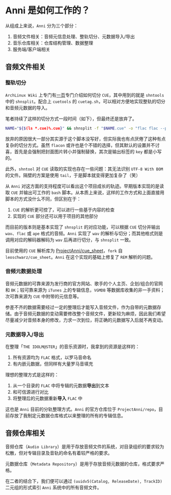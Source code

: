 # Anni 是如何工作的？

从组成上来说，`Anni` 分为三个部分：

1. 音频文件相关：音频元信息处理、整轨切分、元数据导入/导出
2. 音乐仓库相关：仓库结构管理、数据整理
3. 服务端/客户端相关

## 音频文件相关

### 整轨切分

`ArchLinux Wiki` 上专门有[一页][cue-splitting]专门介绍如何切分 `CUE`，其中用到的就是 `shntools` 中的 `shnsplit`。配合上 `cuetools` 的 `cuetag.sh`，可以相对方便地实现整轨的切分和音频元数据的导入。

[cue-splitting]: https://wiki.archlinux.org/index.php/CUE_Splitting

笔者持续了这样的切分方式一段时间（如下），但最终还是放弃了。

```bash
NAME="${$(ls *.cue)%.cue}" && shnsplit -f "$NAME.cue" -o "flac flac --picture cover.jpg -o %f -" "$NAME.wav" -t "%n. %t"
```

放弃的原因很大一部分其实源于这个脚本没写好，但实际我也有点厌倦了这种有点复杂的切分方式。虽然 `flacon` 或许也是个不错的选择，但其默认的设置并不讨喜，首先是会强制把封面图片转小并强制替换，其次是输出标签的 `key` 都是小写的。

此外，`shntool` 对 `CUE` 读取的实现也存在一些问题：其无法识别 `UTF-8 With BOM` 的文件。隔壁的方案是使用 `tail`，于是脚本就变得更加复杂了（笑）

从 `Anni` 对这方面的支持程度可以看出这个项目成长的轨迹。早期版本实现的是读取 `CUE` 并输出可工作的 `bash` 脚本。从本质上来说，这样的工作方式和上面直接用脚本的方式没什么不同，但区别在于：

1. `CUE` 的解析更可控了，可以进行一些基于内容的检查
2. 实现的 `CUE` 部分还可以用于项目的其他部分

而目前的版本则是基本实现了 `shnsplit` 的对应功能，可以根据 `CUE` 切分并输出 `wav`、`flac` 或 `ape` 格式的音频。`Anni` 实现了 `wav` 的解析与切分；而其他格式则是调用对应的解码器解码为 `wav` 后再进行切分，与 `shnsplit` 一致。

目前使用的 `CUE` 解析库为 [ProjectAnni/cue_sheet][project-anni-cue-sheet]，`fork` 自 `leoschwarz/cue_sheet`。`Anni` 在这个实现的基础上修复了 `REM` 解析的问题。

[project-anni-cue-sheet]: https://github.com/ProjectAnni/cue_sheet

### 音频元数据处理

音频元数据的可靠来源为发行商的官方网站、歌手的个人主页、企划/组合的官网和 `BK`；较可靠来源为 `iTunes` 上的专辑信息，`VGMDB` 等数据库收集的非一手资料；次可靠来源为 `CUE` 中附带的元信息等。

参差不齐的数据需要经过一定的整理后才能写入音频文件，作为自带的元数据存储。由于音频元数据的变动需要修改整个音频文件，更新较为麻烦，因此我们希望尽量减少对音频本身的修改，力求一次到位，将正确的元数据写入后就不再变动。

### 元数据导入/导出

在整理「`THE IDOLM@STER`」的音乐资源时，我拿到的资源是这样的：

1. 所有资源均为 `FLAC` 格式，以罗马音命名
2. 有内嵌元数据，但同样有大量罗马音填充

理想的整理方式是这样的：

1. 从一个目录的 `FLAC` 中将专辑的元数据**导出**到文本
2. 和可信源进行对比
3. 将整理后的元数据重新**导入** `FLAC` 中

这也是 `Anni` 目前的分轨整理方式。`Anni` 的官方仓库位于 `ProjectAnni/repo`，目前存放了我制定元数据仓库格式以来整理的所有的专辑信息。

## 音频仓库相关

音频仓库（`Audio Library`）是用于存放音频文件的系统，对目录组织的要求较为松散，但对专辑目录及音轨的命名有着较严格的要求。

元数据仓库（`Metadata Repository`）是用于存放音频元数据的仓库，格式要求严格。

在二者的结合下，我们便可以通过 `(uuidv5(Catalog, ReleaseDate), TrackID)` 二元组的形式索引 `Anni` 系统中的所有音频文件。
